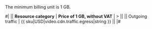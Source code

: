 The minimum billing unit is 1 GB.

#|
|| **Resource category** | **Price of 1 GB, without VAT** | > ||
|| Outgoing traffic | {{ sku|USD|video.cdn.traffic.egress|string }} ||
|#